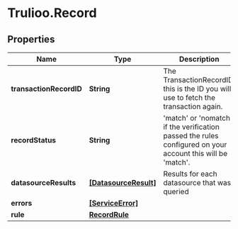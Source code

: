 # Trulioo.Record

## Properties

Name | Type | Description | Notes
------------ | ------------- | ------------- | -------------
**transactionRecordID** | **String** | The TransactionRecordID, this is the ID you will use to fetch the transaction again. | [optional] 
**recordStatus** | **String** | &#39;match&#39; or &#39;nomatch&#39; if the verification passed the rules configured on your account this will be &#39;match&#39;. | [optional] 
**datasourceResults** | [**[DatasourceResult]**](DatasourceResult.md) | Results for each datasource that was queried | [optional] 
**errors** | [**[ServiceError]**](ServiceError.md) |  | [optional] 
**rule** | [**RecordRule**](RecordRule.md) |  | [optional] 


